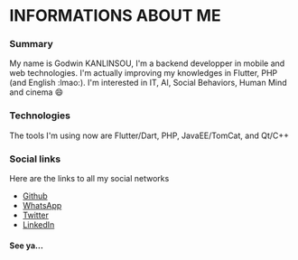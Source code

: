# INFORMATIONS ABOUT ME

### Summary

My name is Godwin KANLINSOU, I'm a backend developper in mobile and web technologies. I'm actually improving my knowledges in Flutter, PHP (and English :lmao:). I'm interested in IT, AI, Social Behaviors, Human Mind and cinema :smile:

### Technologies

The tools I'm using now are Flutter/Dart, PHP, JavaEE/TomCat, and Qt/C++

### Social links

Here are the links to all my social networks

- [Github](github.com/GodWindows)
- [WhatsApp](wa.me/+22951825448)
- [Twitter](twitter.com/Juphil_KLS)
- [LinkedIn](linkedin.com/in/godwin-kanlinsou-a3133823b)


#### See ya...

